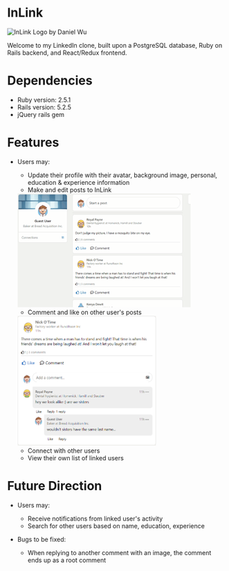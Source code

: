 # InLink

<img src="https://inlink-seeds.s3.amazonaws.com/InLink_full_logo.png"
     alt="InLink Logo by Daniel Wu" width="320" height="auto">

Welcome to my LinkedIn clone, built upon a PostgreSQL database, Ruby on Rails backend, and React/Redux frontend. 

# Dependencies

* Ruby version: 2.5.1
* Rails version: 5.2.5
* jQuery rails gem

# Features

* Users may: 
  * Update their profile with their avatar, background image, personal, education & experience information
  * Make and edit posts to InLink

  <img src="/app/assets/images/README_images/new_post.gif" alt="Post Demo" width="400" height="auto"/>

  * Comment and like on other user's posts

  <img src="/app/assets/images/README_images/post_comments.PNG" alt="Comment Demo" width="320" height="auto"/>

  * Connect with other users
  * View their own list of linked users

# Future Direction

* Users may: 
  * Receive notifications from linked user's activity
  * Search for other users based on name, education, experience

* Bugs to be fixed:
  * When replying to another comment with an image, the comment ends up as a root comment